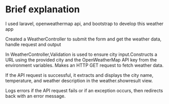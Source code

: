 <h1>Brief explanation</h1>
  <p>I used laravel, <a>openweathermap</a> api, and bootstrap to develop this weather app</p>
  <p>Created a WeatherController to submit the form and get the weather data, handle request and output</p>
  <p>In WeatherController,Validation is used to ensure city input.Constructs a URL using the provided city and the OpenWeatherMap API key from the environment variables. Makes an HTTP GET request to fetch weather data.</p>
 <p>If the API request is successful, it extracts and displays the city name, temperature, and weather description in the weather.showresult view.</p>
 <p>Logs errors if the API request fails or if an exception occurs, then redirects back with an error message.</p>

